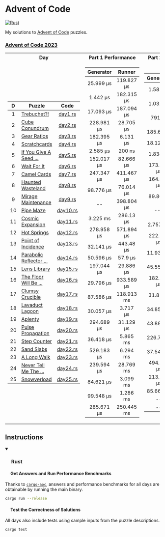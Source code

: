 # Advent of Code

<p>
  <a href="https://github.com/Famoto/AdventOfCode2023/actions/workflows/rust.yml">   <img alt="Rust"   src="https://github.com/Famoto/AdventOfCode2023/actions/workflows/rust.yml/badge.svg"></a>
</p>

My solutions to [Advent of Code](https://adventofcode.com) puzzles.

### [Advent of Code 2023](https://adventofcode.com/2023)

<table>
<tr><th>Day</th><th>Part 1 Performance</th><th>Part 2 Performance</th></tr>
<tr><td>

| D  | Puzzle                                                          |               Code               |
|:--:|-----------------------------------------------------------------|:--------------------------------:|
| 1  | [Trebuchet?!](https://adventofcode.com/2023/day/1)              |  [day1.rs](src/day1.rs)  |
| 2  | [Cube Conundrum](https://adventofcode.com/2023/day/2)           |  [day2.rs](src/day2.rs)  |
| 3  | [Gear Ratios](https://adventofcode.com/2023/day/3)              |  [day3.rs](src/day3.rs)  |
| 4  | [Scratchcards](https://adventofcode.com/2023/day/4)             |  [day4.rs](src/day4.rs)  |
| 5  | [If You Give A Seed ...](https://adventofcode.com/2023/day/5)   |  [day5.rs](src/day5.rs)  |
| 6  | [Wait For It](https://adventofcode.com/2023/day/6)              |  [day6.rs](src/day6.rs)  |
| 7  | [Camel Cards](https://adventofcode.com/2023/day/7)              |  [day7.rs](src/day7.rs)  |
| 8  | [Haunted Wasteland](https://adventofcode.com/2023/day/8)        |  [day8.rs](src/day8.rs)  |
| 9  | [Mirage Maintenance](https://adventofcode.com/2023/day/9)       |  [day9.rs](src/day9.rs)  |
| 10 | [Pipe Maze](https://adventofcode.com/2023/day/10)               | [day10.rs](src/day10.rs) |
| 11 | [Cosmic Expansion](https://adventofcode.com/2023/day/11)        | [day11.rs](src/day11.rs) |
| 12 | [Hot Springs](https://adventofcode.com/2023/day/12)             | [day12.rs](src/day12.rs) |
| 13 | [Point of Incidence](https://adventofcode.com/2023/day/13)      | [day13.rs](src/day13.rs) |
| 14 | [Parabolic Reflector ...](https://adventofcode.com/2023/day/14) | [day14.rs](src/day14.rs) |
| 15 | [Lens Library](https://adventofcode.com/2023/day/15)            | [day15.rs](src/day15.rs) |
| 16 | [The Floor Will Be ...](https://adventofcode.com/2023/day/16)   | [day16.rs](src/day16.rs) |
| 17 | [Clumsy Crucible](https://adventofcode.com/2023/day/17)         | [day17.rs](src/day17.rs) |
| 18 | [Lavaduct Lagoon](https://adventofcode.com/2023/day/18)         | [day18.rs](src/day18.rs) |
| 19 | [Aplenty](https://adventofcode.com/2023/day/19)                 | [day19.rs](src/day19.rs) |
| 20 | [Pulse Propagation](https://adventofcode.com/2023/day/20)       | [day20.rs](src/day20.rs) |
| 21 | [Step Counter](https://adventofcode.com/2023/day/21)            | [day21.rs](src/day21.rs) |
| 22 | [Sand Slabs](https://adventofcode.com/2023/day/22)              | [day22.rs](src/day22.rs) |
| 23 | [A Long Walk](https://adventofcode.com/2023/day/23)             | [day23.rs](src/day23.rs) |
| 24 | [Never Tell Me The ...](https://adventofcode.com/2023/day/24)   | [day24.rs](src/day24.rs) |
| 25 | [Snowverload](https://adventofcode.com/2023/day/25)             | [day25.rs](src/day25.rs) |

</td><td>

| Generator  |   Runner   |
|:----------:|:----------:|
| 25.999 µs  | 119.827 µs |
|  1.442 µs  | 182.315 µs |
| 17.093 µs  | 187.094 µs |
| 228.981 µs | 28.705 µs  |
| 182.395 µs |  6.131 µs  |
|  2.585 µs  |   200 ns   |
| 152.017 µs | 82.666 µs  |
| 247.347 µs | 411.467 µs |
| 98.776 µs  | 76.014 µs  |
|     --     | 398.804 µs |
|  3.225 ms  | 286.13 µs  |
| 278.958 µs | 571.894 µs |
| 32.141 µs  | 443.48 µs  |
| 50.596 µs  |  57.9 µs   |
| 197.044 µs | 29.886 µs  |
| 29.796 µs  | 933.589 µs |
| 87.586 µs  | 118.913 ms |
| 30.057 µs  |  3.717 µs  |
| 294.689 µs | 31.129 µs  |
| 36.418 µs  |  5.865 ms  |
| 529.183 µs |  6.294 ms  |
| 239.594 µs | 28.769 ms  |
| 84.621 µs  |  3.099 ms  |
| 99.548 µs  |  1.286 ms  |
| 285.671 µs | 250.445 ms |

</td><td>

| Generator  |   Runner   |
|:----------:|:----------:|
|  1.583 µs  |  1.228 ms  |
|  1.032 µs  | 170.803 µs |
|   791 ns   | 113.365 µs |
| 185.64 µs  | 904.499 ms |
| 18.124 µs  |  3.927 s   |
|  1.834 µs  |  2.573 ms  |
| 173.628 µs | 72.858 µs  |
| 164.029 µs | 4.0248 ms  |
|  89.86 µs  | 77.827 µs  |
|    ---     | 242.098 µs |
|  2.757 ms  |  747.4 µs  |
| 222.531 µs | 11.155 ms  |
| 11.932 µs  | 447.047 µs |
| 45.556 µs  | 34.806 ms  |
| 182.315 µs | 152.088 µs |
|  31.81 µs  | 28.286 ms  |
| 34.856 µs  | 381.866 ms |
| 43.894 µs  |  2.985 µs  |
| 226.78 µs  | 70.493 µs  |
| 37.541 µs  | 25.834 ms  |
| 494.737 µs | 80.081 ms  |
| 213.935 µs | 43.042 ms  |
| 85.662 µs  |  3.349 s   |
|     --     |     --     |
|     --     |     --     |

</td></tr>
</table>

## Instructions

<details open>
<summary><h3><a href="#-rust"><img src="https://rustacean.net/assets/rustacean-flat-noshadow.svg" width="16" height="16"></a> Rust</h3></summary>

#### <a href="#-test-the-correctness-of-solutions"><img src="https://www.svgrepo.com/show/271355/rocket-ship-rocket.svg" width="14" height="14"></a> Get Answers and Run Performance Benchmarks

Thanks to [`cargo-aoc`](https://github.com/gobanos/cargo-aoc), answers and performance benchmarks for all days are
obtainable by running the main binary.

```bash
cargo run --release
```

#### <a href="#-test-the-correctness-of-solutions"><img src="https://www.svgrepo.com/show/269868/lab.svg" width="14" height="14"></a> Test the Correctness of Solutions

All days also include tests using sample inputs from the puzzle descriptions.

```bash
cargo test
```

</details>
